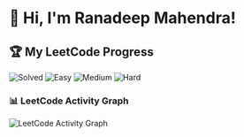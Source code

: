 # 👋 Hi, I'm Ranadeep Mahendra!

## 🏆 My LeetCode Progress

![Solved](https://img.shields.io/badge/Solved-73/3671-blue?cache=1756778294) ![Easy](https://img.shields.io/badge/Easy-41/895-brightgreen?cache=1756778294) ![Medium](https://img.shields.io/badge/Medium-31/1911-orange?cache=1756778294) ![Hard](https://img.shields.io/badge/Hard-1/865-red?cache=1756778294)

### 📊 LeetCode Activity Graph

![LeetCode Activity Graph](https://leetcard.jacoblin.cool/ranadeep_mahendra2426?theme=dark&font=Karma&ext=heatmap&cache=1756778294)
